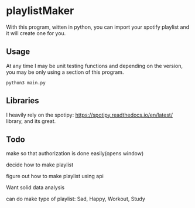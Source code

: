 # playlistMaker
With this program, witten in python, you can import your spotify playlist and it will create one for you.

## Usage 
At any time I may be unit testing functions and depending on the version, you may be only using a section of this program.
```
python3 main.py
```

## Libraries
I heavily rely on the spotipy: https://spotipy.readthedocs.io/en/latest/ library, and its great.

## Todo
make so that authorization is done easily(opens window)
 
  
decide how to make playlist

figure out how to make playlist using api

Want solid data analysis

can do make type of playlist: Sad, Happy, Workout, Study
